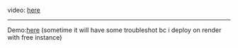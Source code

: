 video: <a href="https://www.youtube.com/watch?v=j2wVk2u356I" target="_blank">here</a> <hr/>
Demo:<a href="https://walnut-furniture.onrender.com/" target="_blank">here</a>  (sometime it will have some troubleshot bc i deploy on render with free instance)
